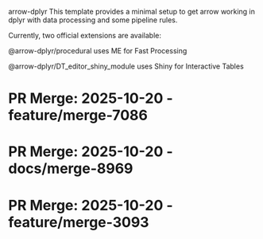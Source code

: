arrow-dplyr
This template provides a minimal setup to get arrow working in dplyr with data processing and some pipeline rules.

Currently, two official extensions are available:

@arrow-dplyr/procedural uses ME for Fast Processing

@arrow-dplyr/DT_editor_shiny_module uses Shiny for Interactive Tables

# PR Merge: 2025-10-20 - feature/merge-7086

# PR Merge: 2025-10-20 - docs/merge-8969

# PR Merge: 2025-10-20 - feature/merge-3093
